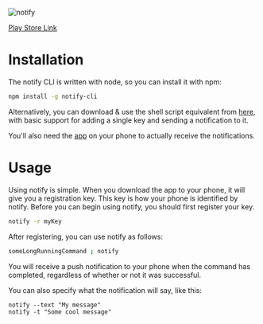 ![notify](http://i.imgur.com/OYoRBS3.png)

[Play Store Link](https://play.google.com/store/apps/details?id=com.kevinbedi.notify)

# Installation
The notify CLI is written with node, so you can install it with npm:

```sh
npm install -g notify-cli
```

Alternatively, you can download & use the shell script equivalent from [here](https://github.com/mashlol/notify/blob/master/sh/notify.sh), with basic support for adding a single key and sending a notification to it.

You'll also need the [app](https://play.google.com/store/apps/details?id=com.kevinbedi.notify) on your phone to actually receive the notifications.

# Usage
Using notify is simple. When you download the app to your phone, it will give you a registration key. This key is how your phone is identified by notify. Before you can begin using notify, you should first register your key.

```sh
notify -r myKey
```

After registering, you can use notify as follows:

```sh
someLongRunningCommand ; notify
```

You will receive a push notification to your phone when the command has completed, regardless of whether or not it was successful.

You can also specify what the notification will say, like this:

```
notify --text "My message"
notify -t "Some cool message"
```
